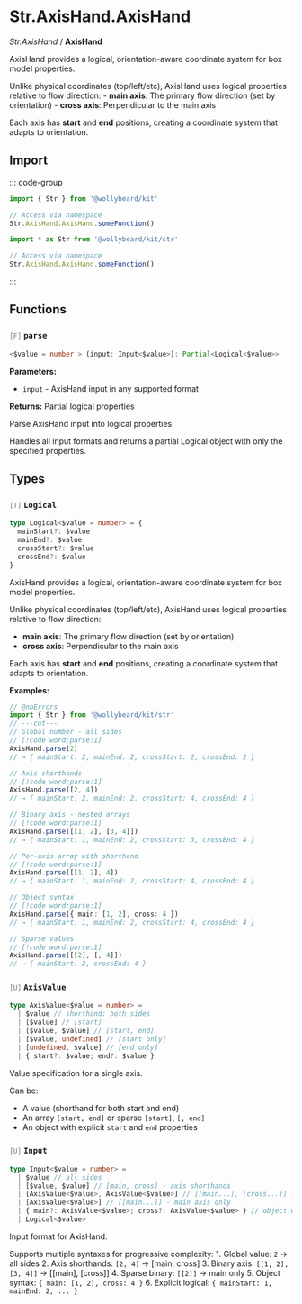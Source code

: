 # Str.AxisHand.AxisHand

_Str.AxisHand_ / **AxisHand**

AxisHand provides a logical, orientation-aware coordinate system for box model properties.

Unlike physical coordinates (top/left/etc), AxisHand uses logical properties relative to flow direction: - **main axis**: The primary flow direction (set by orientation) - **cross axis**: Perpendicular to the main axis

Each axis has **start** and **end** positions, creating a coordinate system that adapts to orientation.

## Import

::: code-group

```typescript [Namespace]
import { Str } from '@wollybeard/kit'

// Access via namespace
Str.AxisHand.AxisHand.someFunction()
```

```typescript [Barrel]
import * as Str from '@wollybeard/kit/str'

// Access via namespace
Str.AxisHand.AxisHand.someFunction()
```

:::

## Functions

### <span style="opacity: 0.6; font-weight: normal; font-size: 0.85em;">`[F]`</span> `parse`

```typescript
<$value = number > (input: Input<$value>): Partial<Logical<$value>>
```

<SourceLink href="https://github.com/jasonkuhrt/kit/blob/main/./src/domains/str/box/axishand/axishand.ts#L102" />

**Parameters:**

- `input` - AxisHand input in any supported format

**Returns:** Partial logical properties

Parse AxisHand input into logical properties.

Handles all input formats and returns a partial Logical object with only the specified properties.

## Types

### <span style="opacity: 0.6; font-weight: normal; font-size: 0.85em;">`[T]`</span> `Logical`

```typescript
type Logical<$value = number> = {
  mainStart?: $value
  mainEnd?: $value
  crossStart?: $value
  crossEnd?: $value
}
```

<SourceLink href="https://github.com/jasonkuhrt/kit/blob/main/./src/domains/str/box/axishand/axishand.ts#L47" />

AxisHand provides a logical, orientation-aware coordinate system for box model properties.

Unlike physical coordinates (top/left/etc), AxisHand uses logical properties relative to flow direction:

- **main axis**: The primary flow direction (set by orientation)
- **cross axis**: Perpendicular to the main axis

Each axis has **start** and **end** positions, creating a coordinate system that adapts to orientation.

**Examples:**

```typescript twoslash
// @noErrors
import { Str } from '@wollybeard/kit/str'
// ---cut---
// Global number - all sides
// [!code word:parse:1]
AxisHand.parse(2)
// → { mainStart: 2, mainEnd: 2, crossStart: 2, crossEnd: 2 }

// Axis shorthands
// [!code word:parse:1]
AxisHand.parse([2, 4])
// → { mainStart: 2, mainEnd: 2, crossStart: 4, crossEnd: 4 }

// Binary axis - nested arrays
// [!code word:parse:1]
AxisHand.parse([[1, 2], [3, 4]])
// → { mainStart: 1, mainEnd: 2, crossStart: 3, crossEnd: 4 }

// Per-axis array with shorthand
// [!code word:parse:1]
AxisHand.parse([[1, 2], 4])
// → { mainStart: 1, mainEnd: 2, crossStart: 4, crossEnd: 4 }

// Object syntax
// [!code word:parse:1]
AxisHand.parse({ main: [1, 2], cross: 4 })
// → { mainStart: 1, mainEnd: 2, crossStart: 4, crossEnd: 4 }

// Sparse values
// [!code word:parse:1]
AxisHand.parse([[2], [, 4]])
// → { mainStart: 2, crossEnd: 4 }
```

### <span style="opacity: 0.6; font-weight: normal; font-size: 0.85em;">`[U]`</span> `AxisValue`

```typescript
type AxisValue<$value = number> =
  | $value // shorthand: both sides
  | [$value] // [start]
  | [$value, $value] // [start, end]
  | [$value, undefined] // [start only]
  | [undefined, $value] // [end only]
  | { start?: $value; end?: $value }
```

<SourceLink href="https://github.com/jasonkuhrt/kit/blob/main/./src/domains/str/box/axishand/axishand.ts#L64" />

Value specification for a single axis.

Can be:

- A value (shorthand for both start and end)
- An array `[start, end]` or sparse `[start]`, `[, end]`
- An object with explicit `start` and `end` properties

### <span style="opacity: 0.6; font-weight: normal; font-size: 0.85em;">`[U]`</span> `Input`

```typescript
type Input<$value = number> =
  | $value // all sides
  | [$value, $value] // [main, cross] - axis shorthands
  | [AxisValue<$value>, AxisValue<$value>] // [[main...], [cross...]] - binary axis
  | [AxisValue<$value>] // [[main...]] - main axis only
  | { main?: AxisValue<$value>; cross?: AxisValue<$value> } // object with axes
  | Logical<$value>
```

<SourceLink href="https://github.com/jasonkuhrt/kit/blob/main/./src/domains/str/box/axishand/axishand.ts#L85" />

Input format for AxisHand.

Supports multiple syntaxes for progressive complexity: 1. Global value: `2` → all sides 2. Axis shorthands: `[2, 4]` → [main, cross] 3. Binary axis: `[[1, 2], [3, 4]]` → [[main], [cross]] 4. Sparse binary: `[[2]]` → main only 5. Object syntax: `{ main: [1, 2], cross: 4 }` 6. Explicit logical: `{ mainStart: 1, mainEnd: 2, ... }`

